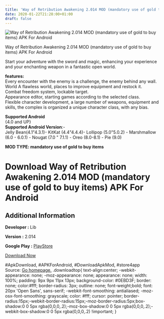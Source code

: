 ```yaml
---
title: 'Way of Retribution Awakening 2.014 MOD (mandatory use of gold to buy items) APK For Android'
date: 2020-01-22T21:28:00+01:00
draft: false
---
```


![Way of Retribution Awakening 2.014 MOD (mandatory use of gold to buy items) APK For Android](https://i0.wp.com/apkhome.net/wp-content/uploads/2020/01/Way-of-Retribution-Awakening-2.014-MOD-mandatory-use-of-gold-to-buy-items.png "Way of Retribution Awakening 2.014 MOD (mandatory use of gold to buy items) APK For Android")

  

Way of Retribution Awakening 2.014 MOD (mandatory use of gold to buy items) APK For Android

Start your adventure with the sword and magic, enhancing your experience and your enchanting weapon in a fantastic open world.

**features:**  
Every encounter with the enemy is a challenge, the enemy behind any wall.  
World A flawless world, places to improve equipment and restock it.  
Combat freedom system, lockable target.  
Appearance editor, starting games according to the selected class.  
Flexible character development, a large number of weapons, equipment and skills, the complex is organized a unique character class, with any bias.

**Supported Android**  
{4.0 and UP}  
**Supported Android Version**:-  
Jelly Bean(4.1"4.3.1)- KitKat (4.4"4.4.4)- Lollipop (5.0"5.0.2) - Marshmallow (6.0 - 6.0.1) - Nougat (7.0 " 7.1.1) - Oreo (8.0-8.1) - Pie (9.0)

**MOD TYPE: mandatory use of gold to buy items**

Download Way of Retribution Awakening 2.014 MOD (mandatory use of gold to buy items) APK For Android
====================================================================================================

Additional Information
----------------------

**Developer :** Lib

**Version :** 2.014

**Google Play :** [PlayStore](https://play.google.com/store/apps/details?id=com.lib.wrlive)

  

[Download Now](https://store4app.co/post/way-of-retribution-awakening-2-014-mod-mandatory-use-of-gold-to-buy-items-apk-for-android_1579711367)

  
#ApkDownload, #APKForAndroid, #DownloadApkMod, #store4app  
Source: [Go homepage.](https://store4app.co/post/way-of-retribution-awakening-2-014-mod-mandatory-use-of-gold-to-buy-items-apk-for-android_1579711367) .downloadtop{ text-align:center; -webkit-appearance: none; -moz-appearance: none; appearance: none; width: 100%; padding: 9px 9px 11px 13px; background-color: #0EBD3F; border: none; color:#fff; border-radius: 3px; outline: none; font-weight;bold; font: 20px 'Open Sans', sans-serif; -webkit-font-smoothing: antialiased; -moz-osx-font-smoothing: grayscale; color: #fff; cursor: pointer; border-radius:15px;-webkit-border-radius:15px;-moz-border-radius:5px;box-shadow:0 0 5px rgba(0,0,0,.2);-moz-box-shadow:0 0 5px rgba(0,0,0,.2);-webkit-box-shadow:0 0 5px rgba(0,0,0,.2) !important; }